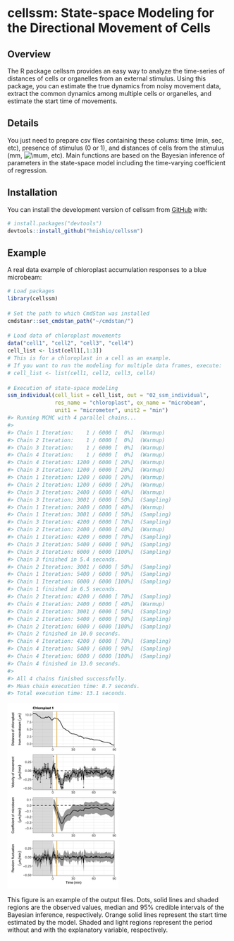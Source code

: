 
<!-- README.md is generated from README.Rmd. Please edit that file -->

# cellssm: State-space Modeling for the Directional Movement of Cells

<!-- badges: start -->
<!-- badges: end -->

## Overview

The R package cellssm provides an easy way to analyze the time-series of
distances of cells or organelles from an external stimulus. Using this
package, you can estimate the true dynamics from noisy movement data,
extract the common dynamics among multiple cells or organelles, and
estimate the start time of movements.

## Details

You just need to prepare csv files containing these colums: time (min,
sec, etc), presence of stimulus (0 or 1), and distances of cells from
the stimulus (mm,
![\\mu](https://latex.codecogs.com/png.image?%5Cdpi%7B110%7D&space;%5Cbg_white&space;%5Cmu "\mu")m,
etc). Main functions are based on the Bayesian inference of parameters
in the state-space model including the time-varying coefficient of
regression.

## Installation

You can install the development version of cellssm from
[GitHub](https://github.com/) with:

``` r
# install.packages("devtools")
devtools::install_github("hnishio/cellssm")
```

## Example

A real data example of chloroplast accumulation responses to a blue
microbeam:

``` r
# Load packages
library(cellssm)

# Set the path to which CmdStan was installed
cmdstanr::set_cmdstan_path("~/cmdstan/")

# Load data of chloroplast movements
data("cell1", "cell2", "cell3", "cell4")
cell_list <- list(cell1[,1:3])
# This is for a chloroplast in a cell as an example.
# If you want to run the modeling for multiple data frames, execute:
# cell_list <- list(cell1, cell2, cell3, cell4)

# Execution of state-space modeling
ssm_individual(cell_list = cell_list, out = "02_ssm_individual",
               res_name = "chloroplast", ex_name = "microbeam",
               unit1 = "micrometer", unit2 = "min")
#> Running MCMC with 4 parallel chains...
#> 
#> Chain 1 Iteration:    1 / 6000 [  0%]  (Warmup) 
#> Chain 2 Iteration:    1 / 6000 [  0%]  (Warmup) 
#> Chain 3 Iteration:    1 / 6000 [  0%]  (Warmup) 
#> Chain 4 Iteration:    1 / 6000 [  0%]  (Warmup) 
#> Chain 4 Iteration: 1200 / 6000 [ 20%]  (Warmup) 
#> Chain 3 Iteration: 1200 / 6000 [ 20%]  (Warmup) 
#> Chain 1 Iteration: 1200 / 6000 [ 20%]  (Warmup) 
#> Chain 2 Iteration: 1200 / 6000 [ 20%]  (Warmup) 
#> Chain 3 Iteration: 2400 / 6000 [ 40%]  (Warmup) 
#> Chain 3 Iteration: 3001 / 6000 [ 50%]  (Sampling) 
#> Chain 1 Iteration: 2400 / 6000 [ 40%]  (Warmup) 
#> Chain 1 Iteration: 3001 / 6000 [ 50%]  (Sampling) 
#> Chain 3 Iteration: 4200 / 6000 [ 70%]  (Sampling) 
#> Chain 2 Iteration: 2400 / 6000 [ 40%]  (Warmup) 
#> Chain 1 Iteration: 4200 / 6000 [ 70%]  (Sampling) 
#> Chain 3 Iteration: 5400 / 6000 [ 90%]  (Sampling) 
#> Chain 3 Iteration: 6000 / 6000 [100%]  (Sampling) 
#> Chain 3 finished in 5.4 seconds.
#> Chain 2 Iteration: 3001 / 6000 [ 50%]  (Sampling) 
#> Chain 1 Iteration: 5400 / 6000 [ 90%]  (Sampling) 
#> Chain 1 Iteration: 6000 / 6000 [100%]  (Sampling) 
#> Chain 1 finished in 6.5 seconds.
#> Chain 2 Iteration: 4200 / 6000 [ 70%]  (Sampling) 
#> Chain 4 Iteration: 2400 / 6000 [ 40%]  (Warmup) 
#> Chain 4 Iteration: 3001 / 6000 [ 50%]  (Sampling) 
#> Chain 2 Iteration: 5400 / 6000 [ 90%]  (Sampling) 
#> Chain 2 Iteration: 6000 / 6000 [100%]  (Sampling) 
#> Chain 2 finished in 10.0 seconds.
#> Chain 4 Iteration: 4200 / 6000 [ 70%]  (Sampling) 
#> Chain 4 Iteration: 5400 / 6000 [ 90%]  (Sampling) 
#> Chain 4 Iteration: 6000 / 6000 [100%]  (Sampling) 
#> Chain 4 finished in 13.0 seconds.
#> 
#> All 4 chains finished successfully.
#> Mean chain execution time: 8.7 seconds.
#> Total execution time: 13.1 seconds.
```

<img src="man/figures/ssm_individual_cell1_chloroplast1.jpg" style="width:50.0%" />

This figure is an example of the output files. Dots, solid lines and
shaded regions are the observed values, median and 95% credible
intervals of the Bayesian inference, respectively. Orange solid lines
represent the start time estimated by the model. Shaded and light
regions represent the period without and with the explanatory variable,
respectively.
